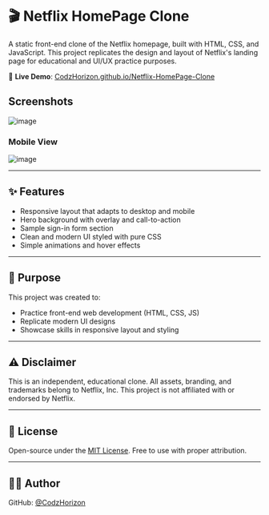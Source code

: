 # 🎬 Netflix HomePage Clone

A static front-end clone of the Netflix homepage, built with HTML, CSS, and JavaScript. This project replicates the design and layout of Netflix's landing page for educational and UI/UX practice purposes.

🔗 **Live Demo**: [CodzHorizon.github.io/Netflix-HomePage-Clone](https://CodzHorizon.github.io/Netflix-HomePage-Clone/)

## Screenshots

![image](https://github.com/user-attachments/assets/d34caf17-d6ca-4e96-9d92-3138663164ff)


### Mobile View
![image](https://github.com/user-attachments/assets/5e6fbafd-836d-4987-8a39-fcff842b55a8)

---

## ✨ Features

- Responsive layout that adapts to desktop and mobile
- Hero background with overlay and call-to-action
- Sample sign-in form section
- Clean and modern UI styled with pure CSS
- Simple animations and hover effects

---

## 🎯 Purpose

This project was created to:

- Practice front-end web development (HTML, CSS, JS)
- Replicate modern UI designs
- Showcase skills in responsive layout and styling

---

## ⚠️ Disclaimer

This is an independent, educational clone. All assets, branding, and trademarks belong to Netflix, Inc. This project is not affiliated with or endorsed by Netflix.

---

## 📝 License

Open-source under the [MIT License](./LICENSE). Free to use with proper attribution.

---

## 👨‍💻 Author

GitHub: [@CodzHorizon](https://github.com/CodzHorizon)
